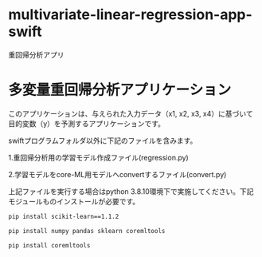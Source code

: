 # multivariate-linear-regression-app-swift
重回帰分析アプリ
# 多変量重回帰分析アプリケーション

このアプリケーションは、与えられた入力データ（x1, x2, x3, x4）に基づいて目的変数（y）を予測するアプリケーションです。

swiftプログラムフォルダ以外に下記のファイルを含みます。

1.重回帰分析用の学習モデル作成ファイル(regression.py)

2.学習モデルをcore-ML用モデルへconvertするファイル(convert.py)

上記ファイルを実行する場合はpython 3.8.10環境下で実施してください。下記モジュールものインストールが必要です。
```bash
pip install scikit-learn==1.1.2
```
```bash
pip install numpy pandas sklearn coremltools
```
```bash
pip install coremltools
```
